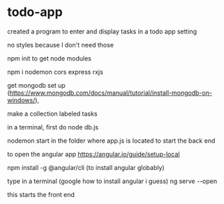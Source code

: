 # todo-app
created a program to enter and display tasks in a todo app setting

no styles because I don't need those

npm init to get node modules

npm i nodemon cors express rxjs 

get mongodb set up (https://www.mongodb.com/docs/manual/tutorial/install-mongodb-on-windows/),

make a collection labeled tasks

in a terminal, first do
node db.js

nodemon start in the folder where app.js is located to start the back end

to open the angular app
https://angular.io/guide/setup-local

npm install -g @angular/cli (to install angular globably)

type in a terminal (google how to install angular i guess)
ng serve --open 

this starts the front end


